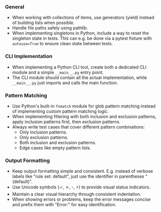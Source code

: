 ### General

- When working with collections of items, use generators (yield) instead of building lists when possible.
- Handle file paths safely using pathlib.
- When implementing singletons in Python, include a way to reset the singleton state in tests. This can e.g. be done via a pytest fixture with `autouse=True` to ensure clean state between tests.

### CLI Implementation
- When implementing a Python CLI tool, create both a dedicated CLI module and a simple `__main__.py` entry point.
- The CLI module should contain all the actual implementation, while `__main__.py` just imports and calls the main function.

### Pattern Matching
- Use Python's built-in `fnmatch` module for glob pattern matching instead of implementing custom pattern matching logic.
- When implementing filtering with both inclusion and exclusion patterns, apply inclusion patterns first, then exclusion patterns.
- Always write test cases that cover different pattern combinations:
   - Only inclusion patterns.
   - Only exclusion patterns.
   - Both inclusion and exclusion patterns.
   - Edge cases like empty pattern lists.

### Output Formatting
- Keep output formatting simple and consistent. E.g. instead of verbose labels like "rule set: default", just use the identifier in parentheses "(default)".
- Use Unicode symbols (✓, ✗, -, ⚡) to provide visual status indicators.
- Maintain a clear visual hierarchy through consistent indentation.
- When showing errors or problems, keep the error messages concise and prefix them with "Error:" for easy identification.
